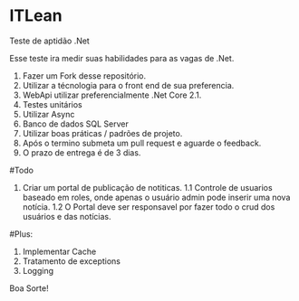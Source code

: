 # ITLean
Teste de aptidão .Net 

Esse teste ira medir suas habilidades para as vagas de .Net.

1. Fazer um Fork desse repositório.
2. Utilizar a técnologia para o front end de sua preferencia.
3. WebApi utilizar preferencialmente .Net Core 2.1.
4. Testes unitários 
5. Utilizar Async
6. Banco de dados SQL Server
7. Utilizar boas práticas / padrões de projeto.
8. Após o termino submeta um pull request e aguarde o feedback.
9. O prazo de entrega é de 3 dias.

 #Todo

 1. Criar um portal de publicação de notiticas.
 1.1 Controle de usuarios baseado em roles, onde apenas o usuário admin pode inserir uma nova notícia.
 1.2 O Portal deve ser responsavel por fazer todo o crud dos usuários e das notícias.  
 
#Plus:
1. Implementar Cache
2. Tratamento de exceptions
3. Logging

Boa Sorte!


